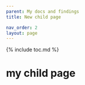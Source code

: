 ```yaml
---
parent: My docs and findings
title: New child page

nav_order: 2
layout: page
---
```


{% include toc.md %}

# my child page